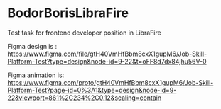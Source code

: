 # BodorBorisLibraFire
Test task for frontend developer position in LibraFire

Figma design is :
https://www.figma.com/file/gtH40VmHfBbm8cxX1gupM6/Job-Skill-Platform-Test?type=design&node-id=9-22&t=oFF8d7dx84jhu56V-0

Figma animation is: 
https://www.figma.com/proto/gtH40VmHfBbm8cxX1gupM6/Job-Skill-Platform-Test?page-id=0%3A1&type=design&node-id=9-22&viewport=861%2C234%2C0.12&scaling=contain

